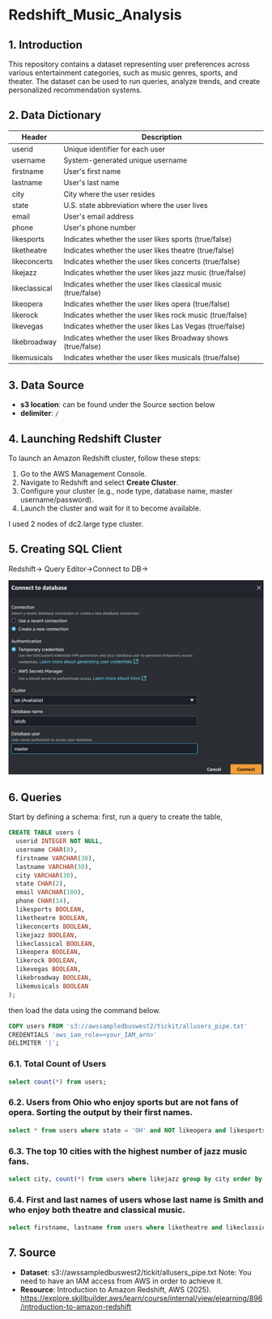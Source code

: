 # Redshift_Music_Analysis

## 1. Introduction

This repository contains a dataset representing user preferences across various entertainment categories, such as music genres, sports, and theater. The dataset can be used to run queries, analyze trends, and create personalized recommendation systems.

## 2. Data Dictionary

| Header         | Description                                                   |
|----------------|---------------------------------------------------------------|
| userid         | Unique identifier for each user                               |
| username       | System-generated unique username                              |
| firstname      | User's first name                                              |
| lastname       | User's last name                                               |
| city           | City where the user resides                                    |
| state          | U.S. state abbreviation where the user lives                  |
| email          | User's email address                                           |
| phone          | User's phone number                                            |
| likesports     | Indicates whether the user likes sports (true/false)          |
| liketheatre    | Indicates whether the user likes theatre (true/false)         |
| likeconcerts   | Indicates whether the user likes concerts (true/false)        |
| likejazz       | Indicates whether the user likes jazz music (true/false)      |
| likeclassical  | Indicates whether the user likes classical music (true/false) |
| likeopera      | Indicates whether the user likes opera (true/false)           |
| likerock       | Indicates whether the user likes rock music (true/false)      |
| likevegas      | Indicates whether the user likes Las Vegas (true/false)       |
| likebroadway   | Indicates whether the user likes Broadway shows (true/false)  |
| likemusicals   | Indicates whether the user likes musicals (true/false)        |

## 3. Data Source

- **s3 location**: can be found under the Source section below
- **delimiter**: `/`

## 4. Launching Redshift Cluster

To launch an Amazon Redshift cluster, follow these steps:
1. Go to the AWS Management Console.
2. Navigate to Redshift and select **Create Cluster**.
3. Configure your cluster (e.g., node type, database name, master username/password).
4. Launch the cluster and wait for it to become available.

I used 2 nodes of dc2.large type cluster.

## 5. Creating SQL Client

Redshift→ Query Editor→Connect to DB→

![Connecting SQL Client Screenshot](images/sql_client.png)


## 6. Queries

Start by defining a schema: first, run a query to create the table, 

```sql
CREATE TABLE users (
  userid INTEGER NOT NULL,
  username CHAR(8),
  firstname VARCHAR(30),
  lastname VARCHAR(30),
  city VARCHAR(30),
  state CHAR(2),
  email VARCHAR(100),
  phone CHAR(14),
  likesports BOOLEAN,
  liketheatre BOOLEAN,
  likeconcerts BOOLEAN,
  likejazz BOOLEAN,
  likeclassical BOOLEAN,
  likeopera BOOLEAN,
  likerock BOOLEAN,
  likevegas BOOLEAN,
  likebroadway BOOLEAN,
  likemusicals BOOLEAN
);
```

then load the data using the command below.

```sql
COPY users FROM 's3://awssampledbuswest2/tickit/allusers_pipe.txt'
CREDENTIALS 'aws_iam_role=<your_IAM_arn>'
DELIMITER '|';
```

### 6.1. Total Count of Users

```sql
select count(*) from users;
```

### 6.2. Users from Ohio who enjoy sports but are not fans of opera. Sorting the output by their first names.

```sql
select * from users where state = 'OH' and NOT likeopera and likesports order by firstname;
```

### 6.3. The top 10 cities with the highest number of jazz music fans.

```sql
select city, count(*) from users where likejazz group by city order by 2 DESC limit 10;
```

### 6.4. First and last names of users whose last name is Smith and who enjoy both theatre and classical music.

```sql
select firstname, lastname from users where liketheatre and likeclassical and LOWER(lastname) = 'smith';
```

## 7. Source

- **Dataset**: s3://awssampledbuswest2/tickit/allusers_pipe.txt Note: You need to have an IAM access from AWS in order to achieve it.
- **Resource**: Introduction to Amazon Redshift, AWS (2025). https://explore.skillbuilder.aws/learn/course/internal/view/elearning/896/introduction-to-amazon-redshift
